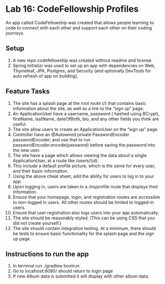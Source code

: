 # Lab 16: CodeFellowship Profiles
An app called CodeFellowship was created that allows people learning to code to connect with each other and support each other on their coding journeys.

## Setup
1. A new repo codefellowship was created without readme and license. 
2. Spring Initializr was used to set up an app with dependencies on Web, Thymeleaf, JPA, Postgres, and Security (and optionally DevTools for auto refresh of app on building). 

## Feature Tasks 
1. The site has a splash page at the root route (/) that contains basic information about the site, as well as a link to the “sign up” page.
2. An ApplicationUser have a username, password ( hashed using BCrypt), firstName, lastName, dateOfBirth, bio, and any other fields you think are useful.
3. The site allow users to create an ApplicationUser on the “sign up” page.
4. Controller have an @Autowired private PasswordEncoder passwordEncoder; and use that to run passwordEncoder.encode(password) before saving the password into the new user.
5. The site have a page which allows viewing the data about a single ApplicationUser, at a route like /users/{id}.
6. This include a default profile picture, which is the same for every user, and their basic information.
7. Using the above cheat sheet, add the ability for users to log in to your app.
8. Upon logging in, users are taken to a /myprofile route that displays their information.
9. Ensure that your homepage, login, and registration routes are accessible to non-logged in users. All other routes should be limited to logged-in users.
10. Ensure that user registration also logs users into your app automatically.
11. The site should be reasonably styled. (This can be using CSS that you did not create yourself.)
12. The site should contain integration testing. At a minimum, there should be tests to ensure basic functionality for the splash page and the sign up page.

## Instructions to run the app
1. In terminal run ./gradlew bootrun
2. Go to localhost:8080/ should return to login page
3. If new Album data is submitted it will display with other album data. 